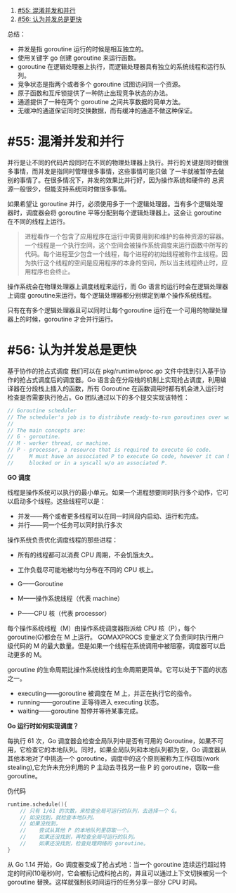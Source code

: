 1. [#55: 混淆并发和并行](#55-混淆并发和并行)
2. [#56: 认为并发总是更快](#56-认为并发总是更快)


总结：
- 并发是指 goroutine 运行的时候是相互独立的。
- 使用关键字 go 创建 goroutine 来运行函数。
- goroutine 在逻辑处理器上执行，而逻辑处理器具有独立的系统线程和运行队列。
- 竞争状态是指两个或者多个 goroutine 试图访问同一个资源。
- 原子函数和互斥锁提供了一种防止出现竞争状态的办法。
- 通道提供了一种在两个 goroutine 之间共享数据的简单方法。
- 无缓冲的通道保证同时交换数据，而有缓冲的通道不做这种保证。

# #55: 混淆并发和并行



并行是让不同的代码片段同时在不同的物理处理器上执行。并行的关键是同时做很多事情，而并发是指同时管理很多事情，这些事情可能只做
了一半就被暂停去做别的事情了。在很多情况下，并发的效果比并行好，因为操作系统和硬件的
总资源一般很少，但能支持系统同时做很多事情。

如果希望让 goroutine 并行，必须使用多于一个逻辑处理器。当有多个逻辑处理器时，调度器会将 goroutine 平等分配到每个逻辑处理器上。这会让 goroutine 在不同的线程上运行。

>进程看作一个包含了应用程序在运行中需要用到和维护的各种资源的容器。
>一个线程是一个执行空间，这个空间会被操作系统调度来运行函数中所写的代码。每个进程至少包含一个线程，每个进程的初始线程被称作主线程。因为执行这个线程的空间是应用程序的本身的空间，所以当主线程终止时，应用程序也会终止。

操作系统会在物理处理器上调度线程来运行，而 Go 语言的运行时会在逻辑处理器上调度
goroutine来运行。每个逻辑处理器都分别绑定到单个操作系统线程。


只有在有多个逻辑处理器且可以同时让每个goroutine 运行在一个可用的物理处理器上的时候，goroutine 才会并行运行。



# #56: 认为并发总是更快

基于协作的抢占式调度 
我们可以在 pkg/runtime/proc.go 文件中找到引入基于协作的抢占式调度后的调度器。Go 语言会在分段栈的机制上实现抢占调度，利用编译器在分段栈上插入的函数，所有 Goroutine 在函数调用时都有机会进入运行时检查是否需要执行抢占。Go 团队通过以下的多个提交实现该特性：


```go
// Goroutine scheduler
// The scheduler's job is to distribute ready-to-run goroutines over worker threads.
//
// The main concepts are:
// G - goroutine.
// M - worker thread, or machine.
// P - processor, a resource that is required to execute Go code.
//     M must have an associated P to execute Go code, however it can be
//     blocked or in a syscall w/o an associated P.
```

**GO 调度**

线程是操作系统可以执行的最小单元。如果一个进程想要同时执行多个动作，它可以启动多个线程。这些线程可以是：

- 并发——两个或者更多线程可以在同一时间段内启动、运行和完成。
- 并行——同一个任务可以同时执行多次

操作系统负责优化调度线程的那些进程：

- 所有的线程都可以消费 CPU 周期，不会饥饿太久。
- 工作负载尽可能地被均匀分布在不同的 CPU 核上。


- G——Goroutine
- M——操作系统线程（代表 machine）
- P——CPU 核（代表 processor）

每个操作系统线程（M）由操作系统调度器指派给 CPU 核（P），每个 goroutine(G)都会在 M 上运行。
GOMAXPROCS 变量定义了负责同时执行用户级代码的 M 的最大数量。但是如果一个线程在系统调用中被阻塞，调度器可以启动更多的 M。

goroutine 的生命周期比操作系统线性的生命周期更简单。它可以处于下面的状态之一。
- executing——goroutine 被调度在 M 上，并正在执行它的指令。
- running——goroutine 正等待进入 executing 状态。
- waiting——goroutine 暂停并等待某事完成。



**Go 运行时如何实现调度？**

每执行 61 次，Go 调度器会检查全局队列中是否有可用的 Goroutine，如果不可用，它检查它的本地队列。同时，如果全局队列和本地队列都为空，Go 调度器从其他本地对了中挑选一个 goroutine，调度中的这个原则被称为工作窃取(work stealing),它允许未充分利用的 P 主动去寻找另一些 P 的 goroutine，窃取一些 goroutine。


伪代码
```go
runtime.schedule(){
	// 只有 1/61 的次数，来检查全局可运行的队列，去选择一个 G。
	// 如没找到，就检查本地队列。
	// 如果没找到，
	//    尝试从其他 P 的本地队列里窃取一个。
	//    如果还没找到，再检查全局可运行的队列。
	//    如果还没找到，检查处理网络的 goroutine。
}
```

从 Go 1.14 开始，Go 调度器变成了抢占式地：当一个 goroutine 连续运行超过特定的时间(10毫秒)时，它会被标记成科抢占的，并且可以通过上下文切换被另一个 goroutine 替换。这样就强制长时间运行的任务分享一部分 CPU 时间。

